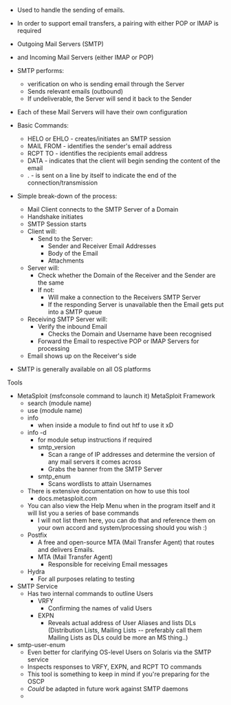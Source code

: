 - Used to handle the sending of emails. 
- In order to support email transfers, a pairing with either POP or IMAP is required
- Outgoing Mail Servers (SMTP)
- and Incoming Mail Servers (either IMAP or POP)
- SMTP performs:
	- verification on who is sending email through the Server
	- Sends relevant emails (outbound)
	- If undeliverable, the Server will send it back to the Sender
- Each of these Mail Servers will have their own configuration

- Basic Commands:
	- HELO or EHLO - creates/initiates an SMTP session
	- MAIL FROM - identifies the sender's email address
	- RCPT TO - identifies the recipients email address
	- DATA - indicates that the client will begin sending the content of the email 
	- . - is sent on a line by itself to indicate the end of the connection/transmission

- Simple break-down of the process:
	- Mail Client connects to the SMTP Server of a Domain
	- Handshake initiates
	- SMTP Session starts
	- Client will:
		- Send to the Server:
			- Sender and Receiver Email Addresses
			- Body of the Email
			- Attachments
	- Server will:
		- Check whether the Domain of the Receiver and the Sender are the same
		- If not:
			- Will make a connection to the Receivers SMTP Server
			- If the responding Server is unavailable then the Email gets put into a SMTP queue
	- Receiving SMTP Server will:
		- Verify the inbound Email
			- Checks the Domain and Username have been recognised
		- Forward the Email to respective POP or IMAP Servers for processing
	- Email shows up on the Receiver's side

- SMTP is generally available on all OS platforms

Tools
- MetaSploit (msfconsole command to launch it) MetaSploit Framework
	- search (module name)
	- use (module name)
	- info 
		- when inside a module to find out htf to use it xD
	- info -d 
		- for module setup instructions if required
		- smtp_version 
			- Scan a range of IP addresses and determine the version of any mail servers it comes across
			- Grabs the banner from the SMTP Server
		- smtp_enum
			- Scans wordlists to attain Usernames
	- There is extensive documentation on how to use this tool
		- docs.metasploit.com 
	- You can also view the Help Menu when in the program itself and it will list you a series of base commands
		- I will not list them here, you can do that and reference them on your own accord and system/processing should you wish :) 
	- Postfix
		- A free and open-source MTA (Mail Transfer Agent) that routes and delivers Emails.
		- MTA (Mail Transfer Agent)
			- Responsible for receiving Email messages
	- Hydra
		- For all purposes relating to testing
- SMTP Service
	- Has two internal commands to outline Users
		- VRFY
			- Confirming the names of valid Users
		- EXPN
			- Reveals actual address of User Aliases and lists DLs (Distribution Lists, Mailing Lists -- preferably call them Mailing Lists as DLs could be more an MS thing..)
- smtp-user-enum
	- Even better for clarifying OS-level Users on Solaris via the SMTP service
	- Inspects responses to VRFY, EXPN, and RCPT TO commands
	- This tool is something to keep in mind if you're preparing for the OSCP
	- *Could* be adapted in future work against SMTP daemons
	- 
